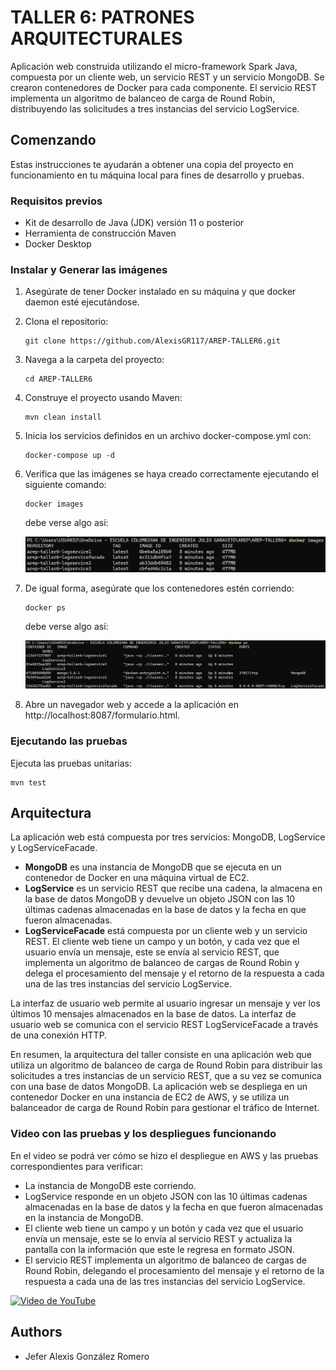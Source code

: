 # TALLER 6: PATRONES ARQUITECTURALES

Aplicación web construida utilizando el micro-framework Spark Java, compuesta por un cliente web, un servicio REST y un servicio MongoDB. Se crearon contenedores de Docker para cada componente. El servicio REST implementa un algoritmo de balanceo de carga de Round Robin, distribuyendo las solicitudes a tres instancias del servicio LogService.

## Comenzando

Estas instrucciones te ayudarán a obtener una copia del proyecto en funcionamiento en tu máquina local para fines de desarrollo y pruebas.

### Requisitos previos

* Kit de desarrollo de Java (JDK) versión 11 o posterior
* Herramienta de construcción Maven
* Docker Desktop

### Instalar y Generar las imágenes

1. Asegúrate de tener Docker instalado en su máquina y que docker daemon esté ejecutándose.
2. Clona el repositorio:
    ```
    git clone https://github.com/AlexisGR117/AREP-TALLER6.git
    ```
3. Navega a la carpeta del proyecto:
    ```
    cd AREP-TALLER6
    ```
4. Construye el proyecto usando Maven:
    ```
    mvn clean install 
    ```
5. Inicia los servicios definidos en un archivo docker-compose.yml con:
    ```
    docker-compose up -d
    ```
6. Verifica que las imágenes se haya creado correctamente ejecutando el siguiente comando:
    ```
    docker images
    ```
   debe verse algo así:

   ![DockerImages.png](img/DockerImages.png)

7. De igual forma, asegúrate que los contenedores estén corriendo:
    ```
    docker ps
    ```
   debe verse algo así:

   ![DockerPS.png](img/DockerPS.png)
8. Abre un navegador web y accede a la aplicación en http://localhost:8087/formulario.html.


### Ejecutando las pruebas

Ejecuta las pruebas unitarias:
```
mvn test
```

## Arquitectura

La aplicación web está compuesta por tres servicios: MongoDB, LogService y LogServiceFacade. 
* **MongoDB** es una instancia de MongoDB que se ejecuta en un contenedor de Docker en una máquina virtual de EC2. 
* **LogService** es un servicio REST que recibe una cadena, la almacena en la base de datos MongoDB y devuelve un objeto JSON con las 10 últimas cadenas almacenadas en la base de datos y la fecha en que fueron almacenadas.
* **LogServiceFacade** está compuesta por un cliente web y un servicio REST. El cliente web tiene un campo y un botón, y cada vez que el usuario envía un mensaje, este se envía al servicio REST, que implementa un algoritmo de balanceo de cargas de Round Robin y delega el procesamiento del mensaje y el retorno de la respuesta a cada una de las tres instancias del servicio LogService.

La interfaz de usuario web permite al usuario ingresar un mensaje y ver los últimos 10 mensajes almacenados en la base de datos. La interfaz de usuario web se comunica con el servicio REST LogServiceFacade a través de una conexión HTTP.

En resumen, la arquitectura del taller consiste en una aplicación web que utiliza un algoritmo de balanceo de carga de Round Robin para distribuir las solicitudes a tres instancias de un servicio REST, que a su vez se comunica con una base de datos MongoDB. La aplicación web se despliega en un contenedor Docker en una instancia de EC2 de AWS, y se utiliza un balanceador de carga de Round Robin para gestionar el tráfico de Internet.

### Video con las pruebas y los despliegues funcionando

En el video se podrá ver cómo se hizo el despliegue en AWS y las pruebas correspondientes para verificar:
* La instancia de MongoDB este corriendo.
* LogService responde en un objeto JSON con las 10 últimas cadenas almacenadas en la base de datos y la fecha en que fueron almacenadas en la instancia de MongoDB.
* El cliente web tiene un campo y un botón y cada vez que el usuario envía un mensaje, este se lo envía al servicio REST y actualiza la pantalla con la información que este le regresa en formato JSON.
* El servicio REST implementa un algoritmo de balanceo de cargas de Round Robin, delegando el procesamiento del mensaje y el retorno de la respuesta a cada una de las tres instancias del servicio LogService.

[![Video de YouTube](https://img.youtube.com/vi/RlQumvKEDjM/sddefault.jpg)](https://www.youtube.com/watch?v=RlQumvKEDjM)

## Authors

* Jefer Alexis González Romero
